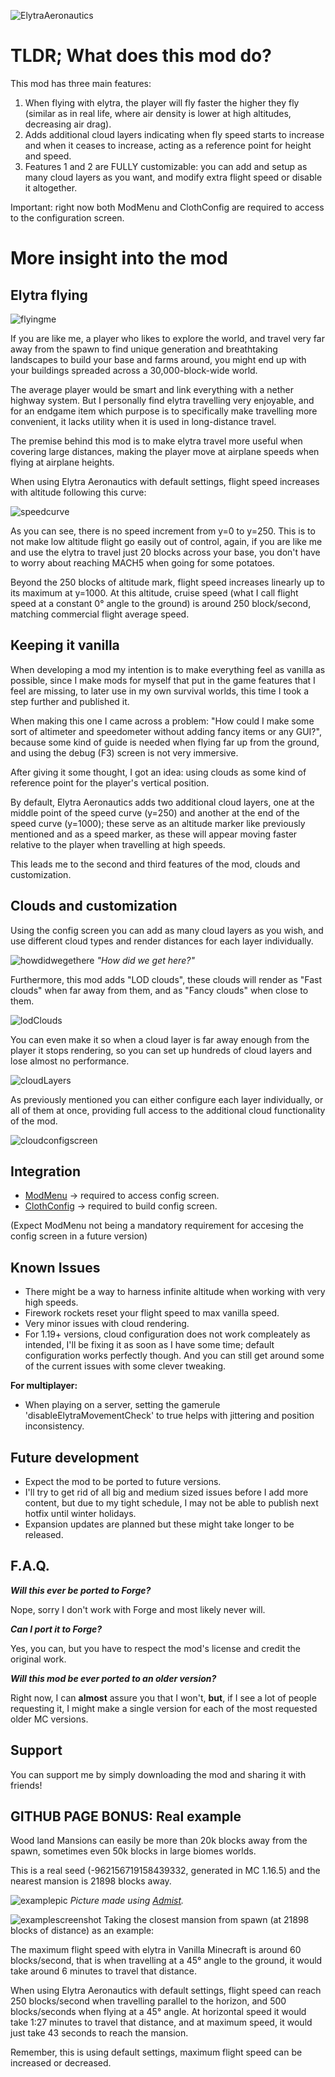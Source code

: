 ![ElytraAeronautics](https://media.discordapp.net/attachments/754495868861677628/927260411785539604/ean2.png?width=1289&height=255)

# TLDR; What does this mod do?

This mod has three main features:
1. When flying with elytra, the player will fly faster the higher they fly (similar as in real life, where air density is lower at high altitudes, decreasing air drag).
2. Adds additional cloud layers indicating when fly speed starts to increase and when it ceases to increase, acting as a reference point for height and speed.
3. Features 1 and 2 are FULLY customizable: you can add and setup as many cloud layers as you want, and modify extra flight speed or disable it altogether.

Important: right now both ModMenu and ClothConfig are required to access to the configuration screen.

# More insight into the mod

## Elytra flying
![flyingme](https://media.discordapp.net/attachments/754495868861677628/927264908012302367/best2.png?width=1618&height=910)

If you are like me, a player who likes to explore the world, and travel very far away from the spawn to find unique generation and breathtaking landscapes to build your base and farms around, you might end up with your buildings spreaded across a 30,000-block-wide world.

The average player would be smart and link everything with a nether highway system. But I personally find elytra travelling very enjoyable, and for an endgame item which purpose is to specifically make travelling more convenient, it lacks utility when it is used in long-distance travel. 

The premise behind this mod is to make elytra travel more useful when covering large distances, making the player move at airplane speeds when flying at airplane heights.

When using Elytra Aeronautics with default settings, flight speed increases with altitude following this curve:

![speedcurve](https://user-images.githubusercontent.com/75187144/198856688-f716734b-ff60-4850-847e-042f12a3b725.png)

As you can see, there is no speed increment from y=0 to y=250. 
This is to not make low altitude flight go easily out of control, again, if you are like me and use the elytra to travel just 20 blocks across your base, you don't have to worry about reaching MACH5 when going for some potatoes. 

Beyond the 250 blocks of altitude mark, flight speed increases linearly up to its maximum at y=1000. At this altitude, cruise speed (what I call flight speed at a constant 0° angle to the ground) is around 250 block/second, matching commercial flight average speed.

## Keeping it vanilla
When developing a mod my intention is to make everything feel as vanilla as possible, since I make mods for myself that put in the game features that I feel are missing, to later use in my own survival worlds, this time I took a step further and published it.

When making this one I came across a problem: "How could I make some sort of altimeter and speedometer without adding fancy items or any GUI?", because some kind of guide is needed when flying far up from the ground, and using the debug (F3) screen is not very immersive.

After giving it some thought, I got an idea: using clouds as some kind of reference point for the player's vertical position.

By default, Elytra Aeronautics adds two additional cloud layers, one at the middle point of the speed curve (y=250) and another at the end of the speed curve (y=1000); 
these serve as an altitude marker like previously mentioned and as a speed marker, as these will appear moving faster relative to the player when travelling at high speeds.

This leads me to the second and third features of the mod, clouds and customization.

## Clouds and customization

Using the config screen you can add as many cloud layers as you wish, and use different cloud types and render distances for each layer individually.

![howdidwegethere](https://cdn.discordapp.com/attachments/754495868861677628/927174474787348530/2022-01-02_13.19.34.png)
_"How did we get here?"_

Furthermore, this mod adds "LOD clouds", these clouds will render as "Fast clouds" when far away from them, and as "Fancy clouds" when close to them.

![lodClouds](https://media.giphy.com/media/hCwDWDdtTeU153U37S/giphy.gif)

You can even make it so when a cloud layer is far away enough from the player it stops rendering, so you can set up hundreds of cloud layers and lose almost no performance.

![cloudLayers](https://media.giphy.com/media/gELjxjYdTz1zCViEsU/giphy-downsized-large.gif)

As previously mentioned you can either configure each layer individually, or all of them at once, providing full access to the additional cloud functionality of the mod.

![cloudconfigscreen](https://media.discordapp.net/attachments/754495868861677628/927180129971601448/unknown.png?width=1290&height=701)

## Integration
- [ModMenu](https://modrinth.com/mod/modmenu) -> required to access config screen.
- [ClothConfig](https://modrinth.com/mod/cloth-config) -> required to build config screen.

(Expect ModMenu not being a mandatory requirement for accesing the config screen in a future version)

## Known Issues
- There might be a way to harness infinite altitude when working with very high speeds.
- Firework rockets reset your flight speed to max vanilla speed.
- Very minor issues with cloud rendering.
- For 1.19+ versions, cloud configuration does not work compleately as intended, I'll be fixing it as soon as I have some time; default configuration works perfectly though. And you can still get around some of the current issues with some clever tweaking.

**For multiplayer:**

- When playing on a server, setting the gamerule 'disableElytraMovementCheck' to true helps with jittering and position inconsistency.

## Future development
- Expect the mod to be ported to future versions.
- I'll try to get rid of all big and medium sized issues before I add more content, but due to my tight schedule, I may not be able to publish next hotfix until winter holidays.
- Expansion updates are planned but these might take longer to be released.

## F.A.Q.

___Will this ever be ported to Forge?___

Nope, sorry I don't work with Forge and most likely never will.

___Can I port it to Forge?___

Yes, you can, but you have to respect the mod's license and credit the original work.

___Will this mod be ever ported to an older version?___

Right now, I can **almost** assure you that I won't, **but**, if I see a lot of people requesting it, I might make a single version for each of the most requested older MC versions.

## Support

You can support me by simply downloading the mod and sharing it with friends! 

## GITHUB PAGE BONUS: Real example
Wood land Mansions can easily be more than 20k blocks away from the spawn, sometimes even 50k blocks in large biomes worlds. 

This is a real seed (-962156719158439332, generated in MC 1.16.5) and the nearest mansion is 21898 blocks away.

![examplepic](https://cdn.discordapp.com/attachments/754495868861677628/927030132806418512/example2.png)
_Picture made using [Admist](https://github.com/toolbox4minecraft/amidst)._

![examplescreenshot](https://cdn.discordapp.com/attachments/754495868861677628/927025278998437908/unknown.png)
Taking the closest mansion from spawn (at 21898 blocks of distance) as an example:

The maximum flight speed with elytra in Vanilla Minecraft is around 60 blocks/second, that is when travelling at a 45° angle to the ground, it would take around 6 minutes to travel that distance.

When using Elytra Aeronautics with default settings, flight speed can reach 250 blocks/second when travelling parallel to the horizon, and 500 blocks/seconds when flying at a 45° angle. At horizontal speed it would take 1:27 minutes to travel that distance, and at maximum speed, it would just take 43 seconds to reach the mansion.

Remember, this is using default settings, maximum flight speed can be increased or decreased.
